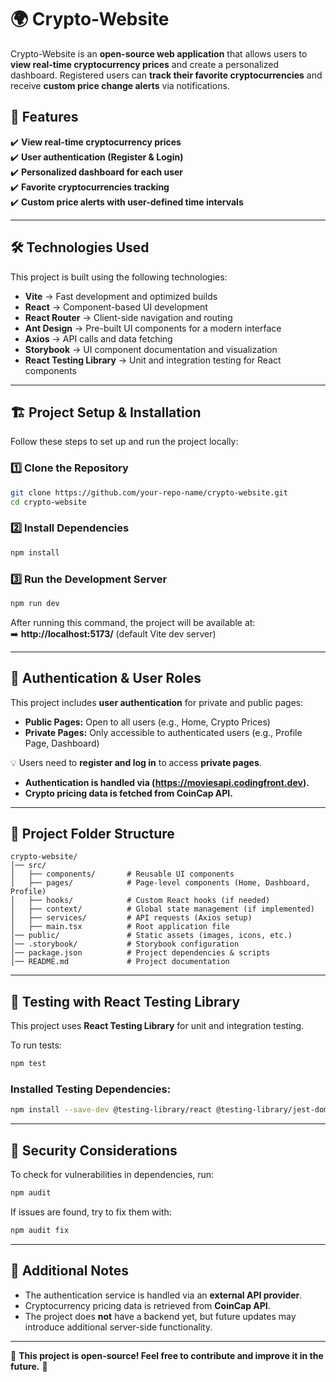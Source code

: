 # 🌍 Crypto-Website

Crypto-Website is an **open-source web application** that allows users to **view real-time cryptocurrency prices** and create a personalized dashboard. Registered users can **track their favorite cryptocurrencies** and receive **custom price change alerts** via notifications.

## 🚀 Features

✔️ **View real-time cryptocurrency prices**  
✔️ **User authentication (Register & Login)**  
✔️ **Personalized dashboard for each user**  
✔️ **Favorite cryptocurrencies tracking**  
✔️ **Custom price alerts with user-defined time intervals**

---

## 🛠️ Technologies Used

This project is built using the following technologies:

- **Vite** → Fast development and optimized builds
- **React** → Component-based UI development
- **React Router** → Client-side navigation and routing
- **Ant Design** → Pre-built UI components for a modern interface
- **Axios** → API calls and data fetching
- **Storybook** → UI component documentation and visualization
- **React Testing Library** → Unit and integration testing for React components

---

## 🏗️ Project Setup & Installation

Follow these steps to set up and run the project locally:

### 1️⃣ Clone the Repository

```sh
git clone https://github.com/your-repo-name/crypto-website.git
cd crypto-website
```

### 2️⃣ Install Dependencies

```sh
npm install
```

### 3️⃣ Run the Development Server

```sh
npm run dev
```

After running this command, the project will be available at:  
➡️ **http://localhost:5173/** (default Vite dev server)

---

## 🔐 Authentication & User Roles

This project includes **user authentication** for private and public pages:

- **Public Pages:** Open to all users (e.g., Home, Crypto Prices)
- **Private Pages:** Only accessible to authenticated users (e.g., Profile Page, Dashboard)

💡 Users need to **register and log in** to access **private pages**.

- **Authentication is handled via (https://moviesapi.codingfront.dev).**
- **Crypto pricing data is fetched from CoinCap API.**

---

## 📂 Project Folder Structure

```plaintext
crypto-website/
│── src/
│   ├── components/       # Reusable UI components
│   ├── pages/            # Page-level components (Home, Dashboard, Profile)
│   ├── hooks/            # Custom React hooks (if needed)
│   ├── context/          # Global state management (if implemented)
│   ├── services/         # API requests (Axios setup)
│   ├── main.tsx          # Root application file
│── public/               # Static assets (images, icons, etc.)
│── .storybook/           # Storybook configuration
│── package.json          # Project dependencies & scripts
│── README.md             # Project documentation
```

---

## 🧪 Testing with React Testing Library

This project uses **React Testing Library** for unit and integration testing.

To run tests:

```sh
npm test
```

### Installed Testing Dependencies:

```sh
npm install --save-dev @testing-library/react @testing-library/jest-dom @testing-library/user-event
```

---

## 🔧 Security Considerations

To check for vulnerabilities in dependencies, run:

```sh
npm audit
```

If issues are found, try to fix them with:

```sh
npm audit fix
```

---

## 📝 Additional Notes

- The authentication service is handled via an **external API provider**.
- Cryptocurrency pricing data is retrieved from **CoinCap API**.
- The project does **not** have a backend yet, but future updates may introduce additional server-side functionality.

---

📌 **This project is open-source! Feel free to contribute and improve it in the future.** 🚀
